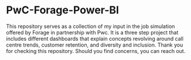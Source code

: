 # PwC-Forage-Power-BI
This repository serves as a collection of my input in the job simulation offered by Forage in partnership with Pwc. 
It is a three step project that includes different dashboards that explain concepts revolving around call centre trends, customer retention, and diversity and inclusion.
Thank you for checking this repository. Should you find concerns, you can reach out.
